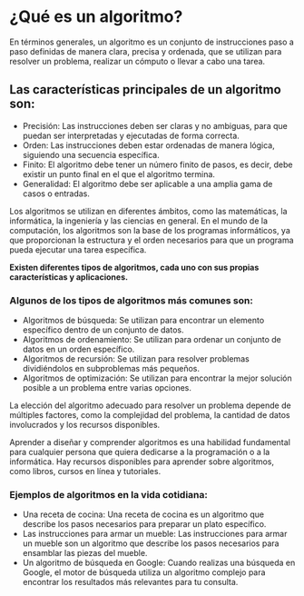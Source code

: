 # ¿Qué es un algoritmo?

En términos generales, un algoritmo es un conjunto de instrucciones paso a paso definidas de manera clara, precisa y ordenada, que se utilizan para resolver un problema, realizar un cómputo o llevar a cabo una tarea.

## Las características principales de un algoritmo son:

* Precisión: Las instrucciones deben ser claras y no ambiguas, para que puedan ser interpretadas y ejecutadas de forma correcta.
* Orden: Las instrucciones deben estar ordenadas de manera lógica, siguiendo una secuencia específica.
* Finito: El algoritmo debe tener un número finito de pasos, es decir, debe existir un punto final en el que el algoritmo termina.
* Generalidad: El algoritmo debe ser aplicable a una amplia gama de casos o entradas.

Los algoritmos se utilizan en diferentes ámbitos, como las matemáticas, la informática, la ingeniería y las ciencias en general. En el mundo de la computación, los algoritmos son la base de los programas informáticos, ya que proporcionan la estructura y el orden necesarios para que un programa pueda ejecutar una tarea específica.

**Existen diferentes tipos de algoritmos, cada uno con sus propias características y aplicaciones.**

### Algunos de los tipos de algoritmos más comunes son:

* Algoritmos de búsqueda: Se utilizan para encontrar un elemento específico dentro de un conjunto de datos.
* Algoritmos de ordenamiento: Se utilizan para ordenar un conjunto de datos en un orden específico.
* Algoritmos de recursión: Se utilizan para resolver problemas dividiéndolos en subproblemas más pequeños.
* Algoritmos de optimización: Se utilizan para encontrar la mejor solución posible a un problema entre varias opciones.

La elección del algoritmo adecuado para resolver un problema depende de múltiples factores, como la complejidad del problema, la cantidad de datos involucrados y los recursos disponibles.

Aprender a diseñar y comprender algoritmos es una habilidad fundamental para cualquier persona que quiera dedicarse a la programación o a la informática. Hay recursos disponibles para aprender sobre algoritmos, como libros, cursos en línea y tutoriales.

### Ejemplos de algoritmos en la vida cotidiana:

* Una receta de cocina: Una receta de cocina es un algoritmo que describe los pasos necesarios para preparar un plato específico.
* Las instrucciones para armar un mueble: Las instrucciones para armar un mueble son un algoritmo que describe los pasos necesarios para ensamblar las piezas del mueble.
* Un algoritmo de búsqueda en Google: Cuando realizas una búsqueda en Google, el motor de búsqueda utiliza un algoritmo complejo para encontrar los resultados más relevantes para tu consulta.